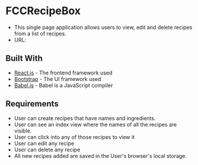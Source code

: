 # FCCRecipeBox

* This single page application allows users to view, edit and delete recipes from a list of recipes.
* URL:

## Built With
* [React.js](https://facebook.github.io/react/) - The frontend framework used
* [Bootstrap](http://getbootstrap.com/) - The UI framework used
* [Babel.js](https://babeljs.io/) - Babel is a JavaScript compiler



## Requirements
* User can create recipes that have names and ingredients.
* User can see an index view where the names of all the recipes are visible.
* User can click into any of those recipes to view it
* User can edit any recipe
* User can delete any recipe
* All new recipes added are saved in the User's browser's local storage.
